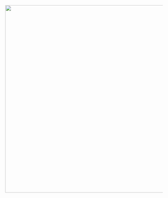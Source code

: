 
<img src='https://user-images.githubusercontent.com/103241961/217035545-16dd16d6-d8cd-4302-ac25-fff7fad6beca.png' width ='600' height = '600'/>

